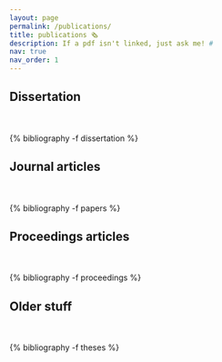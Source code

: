 ```yaml
---
layout: page
permalink: /publications/
title: publications 🗞️
description: If a pdf isn't linked, just ask me! #
nav: true
nav_order: 1
---
```

<!-- _pages/publications.md -->
<div class="publications">

<h2 class="year">Dissertation</h2><br><br>
{% bibliography -f dissertation %}

<h2 class="year">Journal articles</h2><br><br>
{% bibliography -f papers %}

<h2 class="year">Proceedings articles</h2><br><br>
{% bibliography -f proceedings %}

<h2 class="year">Older stuff</h2><br><br>
{% bibliography -f theses %}
</div>